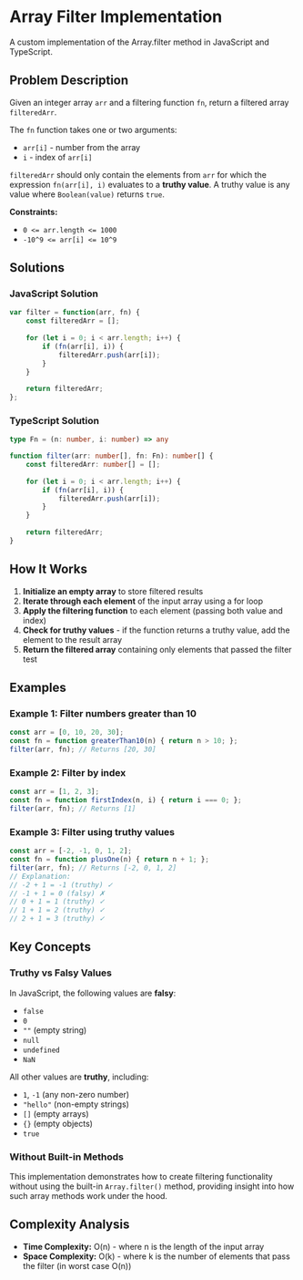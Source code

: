 # Array Filter Implementation

A custom implementation of the Array.filter method in JavaScript and TypeScript.

## Problem Description

Given an integer array `arr` and a filtering function `fn`, return a filtered array `filteredArr`.

The `fn` function takes one or two arguments:
- `arr[i]` - number from the array
- `i` - index of `arr[i]`

`filteredArr` should only contain the elements from `arr` for which the expression `fn(arr[i], i)` evaluates to a **truthy value**. A truthy value is any value where `Boolean(value)` returns `true`.

**Constraints:**
- `0 <= arr.length <= 1000`
- `-10^9 <= arr[i] <= 10^9`

## Solutions

### JavaScript Solution

```javascript
var filter = function(arr, fn) {
    const filteredArr = [];
    
    for (let i = 0; i < arr.length; i++) {
        if (fn(arr[i], i)) {
            filteredArr.push(arr[i]);
        }
    }
    
    return filteredArr;
};
```

### TypeScript Solution

```typescript
type Fn = (n: number, i: number) => any

function filter(arr: number[], fn: Fn): number[] {
    const filteredArr: number[] = [];
    
    for (let i = 0; i < arr.length; i++) {
        if (fn(arr[i], i)) {
            filteredArr.push(arr[i]);
        }
    }
    
    return filteredArr;
}
```

## How It Works

1. **Initialize an empty array** to store filtered results
2. **Iterate through each element** of the input array using a for loop
3. **Apply the filtering function** to each element (passing both value and index)
4. **Check for truthy values** - if the function returns a truthy value, add the element to the result array
5. **Return the filtered array** containing only elements that passed the filter test

## Examples

### Example 1: Filter numbers greater than 10
```javascript
const arr = [0, 10, 20, 30];
const fn = function greaterThan10(n) { return n > 10; };
filter(arr, fn); // Returns [20, 30]
```

### Example 2: Filter by index
```javascript
const arr = [1, 2, 3];
const fn = function firstIndex(n, i) { return i === 0; };
filter(arr, fn); // Returns [1]
```

### Example 3: Filter using truthy values
```javascript
const arr = [-2, -1, 0, 1, 2];
const fn = function plusOne(n) { return n + 1; };
filter(arr, fn); // Returns [-2, 0, 1, 2]
// Explanation: 
// -2 + 1 = -1 (truthy) ✓
// -1 + 1 = 0 (falsy) ✗
// 0 + 1 = 1 (truthy) ✓
// 1 + 1 = 2 (truthy) ✓
// 2 + 1 = 3 (truthy) ✓
```

## Key Concepts

### Truthy vs Falsy Values
In JavaScript, the following values are **falsy**:
- `false`
- `0`
- `""` (empty string)
- `null`
- `undefined`
- `NaN`

All other values are **truthy**, including:
- `1`, `-1` (any non-zero number)
- `"hello"` (non-empty strings)
- `[]` (empty arrays)
- `{}` (empty objects)
- `true`

### Without Built-in Methods
This implementation demonstrates how to create filtering functionality without using the built-in `Array.filter()` method, providing insight into how such array methods work under the hood.

## Complexity Analysis
- **Time Complexity:** O(n) - where n is the length of the input array
- **Space Complexity:** O(k) - where k is the number of elements that pass the filter (in worst case O(n))
